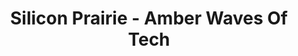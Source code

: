 ---
layout: interior
title: Silicon Prairie - Amber Waves Of Tech
speaker: Austin Crane
permalink: austin_crane
image: img/20160916/austinCrane.jpg
event: 20160916
video: eGwLU0AGOa0
favorite: My roots grow deep here
about: Austin, a software developer, tech entrepreneur, and a junior Computer Science student at Wichita State University, has a passion to enhance the software industry in Wichita. During his time at Wichita State, Austin created software that improved the student experience as well as mentored his peers in software development. Austin believes he can increase interest and support throughout the community to make Wichita the next Silicon Valley gold rush. You can find Austin at WSU’s Ennovar as a Senior Software Developer.
twitter: austinmcrane
facebook: 
instagram: 
linkedin: 
google: 
website: 
email: austin.crane@ennovar.wichita.edu
telephone: 
---